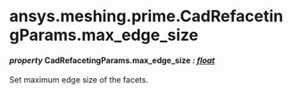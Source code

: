 # ansys.meshing.prime.CadRefacetingParams.max_edge_size



#### *property* CadRefacetingParams.max_edge_size *: [float](https://docs.python.org/3.11/library/functions.html#float)*

Set maximum edge size of the facets.

<!-- !! processed by numpydoc !! -->
